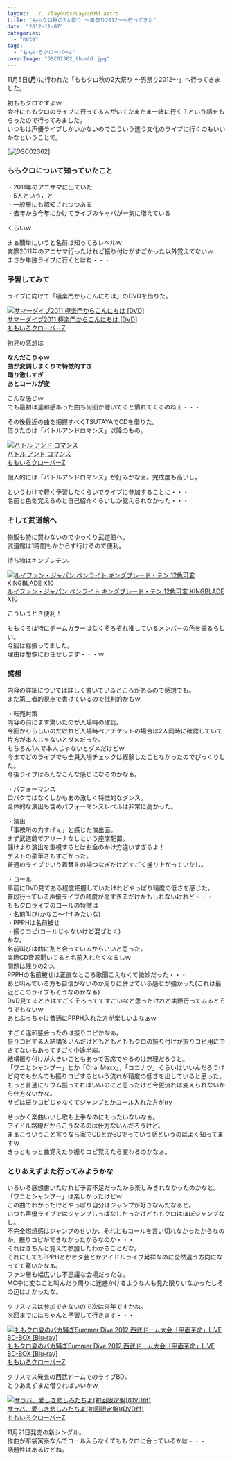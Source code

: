 ```yaml
---
layout: ../../layouts/LayoutMd.astro
title: "ももクロ秋の2大祭り ～男祭り2012～へ行ってきた"
date: "2012-11-07"
categories: 
  - "note"
tags: 
  - "ももいろクローバーz"
coverImage: "DSC02362_thumb1.jpg"
---
```


11月5日(**月**)に行われた「ももクロ秋の2大祭り ～男祭り2012～」へ行ってきました。

初ももクロですよｗ  
会社にももクロのライブに行ってる人がいてたまたま一緒に行く？という話をもらったので行ってみました。  
いつもは声優ライブしかいかないのでこういう違う文化のライブに行くのもいいかなということで。

[![DSC02362](/archive/images/DSC02362_thumb.jpg "DSC02362")]

### ももクロについて知っていたこと

・2011年のアニサマに出ていた  
・5人ということ  
・一般層にも認知されつつある  
・去年から今年にかけてライブのキャパが一気に増えている

くらいｗ

まぁ簡単にいうと名前は知ってるレベルｗ  
実際2011年のアニサマ行ったけれど振り付けがすごかった以外覚えてないｗ  
まさか単独ライブに行くとはね・・・

### 予習してみて

ライブに向けて「極楽門からこんにちは」のDVDを借りた。

[![サマーダイブ2011 極楽門からこんにちは [DVD]](/archive/images/51%2BlnGFgs1L._SL160_.jpg)  
サマーダイブ2011 極楽門からこんにちは \[DVD\]  
ももいろクローバーZ](https://www.amazon.co.jp/exec/obidos/ASIN/B005V4GN24/mizuka123-22/ref=nosim)

初見の感想は

**なんだこりゃｗ  
曲が変調しまくりで特徴的すぎ  
踊り激しすぎ  
あとコールが変**

こんな感じｗ  
でも最初は違和感あった曲も何回か聴いてると慣れてくるのねぇ・・・

その後最近の曲を把握すべくTSUTAYAでCDを借りた。  
借りたのは「バトルアンドロマンス」以降のもの。

[![バトル アンド ロマンス](/archive/images/51WhYLsNw2L._SL160_.jpg)  
バトル アンド ロマンス  
ももいろクローバーZ](https://www.amazon.co.jp/exec/obidos/ASIN/B0051RHQTU/mizuka123-22/ref=nosim)

個人的には「バトルアンドロマンス」が好みかなぁ。完成度も高いし。

というわけで軽く予習したくらいでライブに参加することに・・・  
名前と色を覚えるのと自己紹介くらいしか覚えられなかった・・・

### そして武道館へ

物販も特に買わないのでゆっくり武道館へ。  
武道館は1時間もかからず行けるので便利。

持ち物はキンブレテン。

[![ルイファン・ジャパン ペンライト キングブレード・テン 12色可変  KINGBLADE X10](/archive/images/41v2pOtMXAL._SL160_.jpg)  
ルイファン・ジャパン ペンライト キングブレード・テン 12色可変 KINGBLADE X10  
](https://www.amazon.co.jp/exec/obidos/ASIN/B008HOHYVE/mizuka123-22/ref=nosim)

こういうとき便利！

ももくろは特にチームカラーはなくそろぞれ推しているメンバ－の色を振るらしい。  
今回は緑振ってました。  
理由は想像にお任せします・・・ｗ

### 感想

内容の詳細については詳しく書いているところがあるので感想でも。  
まだ第三者的視点で書けているので批判的かもｗ

・転売対策  
内容の前にまず驚いたのが入場時の確認。  
今回かららしいのだけれど入場時ペアチケットの場合は2人同時に確認していて片方が本人じゃないとダメだった。  
もちろん1人で本人じゃないとダメだけどｗ  
今までどのライブでも全員入場チェックは経験したことなかったのでびっくりした。  
今後ライブはみんなこんな感じになるのかなぁ。

・パフォーマンス  
口パクではなくしかもあの激しく特徴的なダンス。  
全体的な演出も含めパフォーマンスレベルは非常に高かった。

・演出  
「事務所の力すげぇ」と感じた演出面。  
まず武道館でアリーナなしという座席配置。  
儲けより演出を重視するとはお金のかけ方違いすぎるよ！  
ゲストの豪華さもすごかった。  
普通のライブでいう着替えの場つなぎだけどすごく盛り上がっていたし。

・コール  
事前にDVD見てある程度把握していたけれどやっぱり精度の低さを感じた。  
普段行っている声優ライブの精度が高すぎるだけかもしれないけれど・・・  
ももクロライブのコールの特徴は  
・名前叫び(かなこ～↑↑みたいな)  
・PPPHは名前被せ  
・振りコピ(コールじゃないけど混ぜとく)  
かな。  
名前叫びは曲に割と合っているからいいと思った。  
実際CD音源聞いてると名前入れたくなるしｗ  
問題は残りの2つ。  
PPPHの名前被せは正直なところ歌聞こえなくて微妙だった・・・  
あと叫んでいる方も自信がないのか周りに併せている感じが強かった(これは最近どこのライブもそうなのかなぁ)  
DVD見てるときはすごくそろっててすごいなと思ったけれど実際行ってみるとそうでもないｗ  
あとぶっちゃけ普通にPPPH入れた方が楽しいよなぁｗ

すごく違和感合ったのは振りコピかなぁ。  
振りコピする人結構多いんだけどもともとももクロの振り付けが振りコピ用にできてないもあってすごく中途半端。  
結構振り付けが大きいこともあって客席でやるのは無理だろうと。  
「ワニとシャンプー」とか「Chai Maxx」，「ココナツ」くらいはいいんだろうけど何でもかんでも振りコピするという流れが精度の低さを出していると思った。  
もっと普通にリウム振ってればいいのにと思ったけど今更流れは変えられないから仕方ないかな。  
サビは振りコピじゃなくてジャンプとかコール入れた方が(ry

せっかく楽曲いいし歌も上手なのにもったいないなぁ。  
アイドル路線だからこうなるのは仕方ないんだろうけど。  
まぁこういうこと言うなら家でCDとかBDでっていう話というのはよく知ってますｗ  
きっともっと曲覚えたり振りコピ覚えたら変わるのかなぁ。

### とりあえずまた行ってみようかな

いろいろ感想書いたけれど予習不足だったから楽しみきれなかったのかなと。  
「ワニとシャンプー」は楽しかったけどｗ  
この曲でわかったけどやっぱり自分はジャンプが好きなんだなぁと。  
いつも声優ライブではジャンプしっぱなしだったけどももクロはほぼジャンプなし。  
不完全燃焼感はジャンプのせいか，それともコールを言い切れなかったからなのか，振りコピができなかったからなのか・・・  
それはきちんと覚えて参加したわかることだな。  
それにしてもPPPHとかオタ芸とかアイドルライブ発祥なのに全然違う方向になってて驚いたなぁ。  
ファン層も幅広いし不思議な会場だったな。  
MC中に変なこと叫んだり周りに迷惑かけるような人も見た限りいなかったしその辺はよかったな。

クリスマスは参加できないので次は来年ですかね。  
次回までにはちゃんと予習して行きます・・・

[![ももクロ夏のバカ騒ぎSummer Dive 2012 西武ドーム大会「平面革命」LIVE BD-BOX [Blu-ray]](/archive/images/51huM53kz6L._SL160_.jpg)  
ももクロ夏のバカ騒ぎSummer Dive 2012 西武ドーム大会「平面革命」LIVE BD-BOX \[Blu-ray\]  
ももいろクローバーZ](https://www.amazon.co.jp/exec/obidos/ASIN/B009SASPRI/mizuka123-22/ref=nosim)

クリスマス発売の西武ドームでのライブBD。  
とりあえずまた借りればいいかｗ

[![サラバ、愛しき悲しみたちよ(初回限定盤)(DVD付)](/archive/images/51HOQDgv6xL._SL160_.jpg)  
サラバ、愛しき悲しみたちよ(初回限定盤)(DVD付)  
ももいろクローバーZ](https://www.amazon.co.jp/exec/obidos/ASIN/B009EBE1UG/mizuka123-22/ref=nosim)

11月21日発売の新シングル。  
作曲が布袋寅泰なんでコール入らなくてももクロに合っているかは・・・  
話題性はあるけどね。
